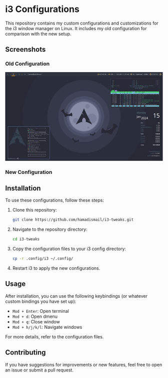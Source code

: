 # i3 Configurations

This repository contains my custom configurations and customizations for the i3 window manager on Linux. It includes my old configuration for comparison with the new setup.

## Screenshots

### Old Configuration
![Old Configuration](screenshots/old-config-1.png)

### New Configuration

## Installation

To use these configurations, follow these steps:

1. Clone this repository:
    ```bash
    git clone https://github.com/hamadismail/i3-tweaks.git
    ```

2. Navigate to the repository directory:
    ```bash
    cd i3-tweaks
    ```

3. Copy the configuration files to your i3 config directory:
    ```bash
    cp -r .config/i3 ~/.config/
    ```

4. Restart i3 to apply the new configurations.

## Usage

After installation, you can use the following keybindings (or whatever custom bindings you have set up):

- `Mod + Enter`: Open terminal
- `Mod + d`: Open dmenu
- `Mod + q`: Close window
- `Mod + h/j/k/l`: Navigate windows

For more details, refer to the configuration files.

## Contributing

If you have suggestions for improvements or new features, feel free to open an issue or submit a pull request.

<!----
## License

This repository is licensed under the MIT License. See the [LICENSE](LICENSE) file for more details.

# i3Customization![screenshot_15_01_2024_19:59:24_all](https://github.com/hamadismail/i3Customization/assets/70530455/cb293387-c8c1-4fa9-b432-7b2624c556a7)
2![2](https://github.com/hamadismail/i3Customization/assets/70530455/471e2af1-b9af-453d-833b-5419ff5b3c80)
-->
